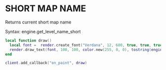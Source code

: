 # SHORT MAP NAME

Returns current short map name

Syntax:	engine.get_level_name_short

```lua
local function draw()
  local font =  render.create_font("Verdana", 12, 600, true, true, true)
  render.draw_text(font, 100, 100, color.new(255, 0, 0), tostring(engine.get_level_name_short()))
end

client.add_callback("on_paint", draw)
```

